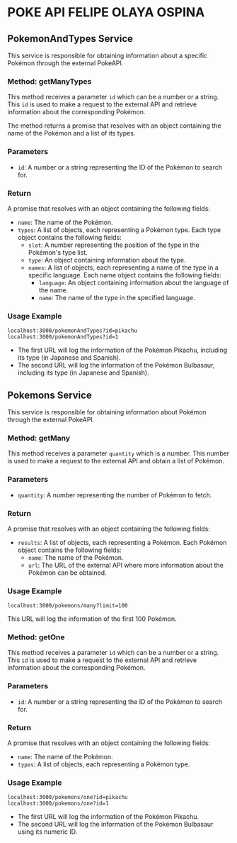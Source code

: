 # POKE API FELIPE OLAYA OSPINA

## PokemonAndTypes Service

This service is responsible for obtaining information about a specific Pokémon through the external PokeAPI.

### Method: getManyTypes

This method receives a parameter `id` which can be a number or a string. This `id` is used to make a request to the external API and retrieve information about the corresponding Pokémon.

The method returns a promise that resolves with an object containing the name of the Pokémon and a list of its types.

### Parameters

- `id`: A number or a string representing the ID of the Pokémon to search for.

### Return

A promise that resolves with an object containing the following fields:

- `name`: The name of the Pokémon.
- `types`: A list of objects, each representing a Pokémon type. Each type object contains the following fields:
  - `slot`: A number representing the position of the type in the Pokémon's type list.
  - `type`: An object containing information about the type.
  - `names`: A list of objects, each representing a name of the type in a specific language. Each name object contains the following fields:
    - `language`: An object containing information about the language of the name.
    - `name`: The name of the type in the specified language.

### Usage Example

```
localhost:3000/pokemonAndTypes?id=pikachu
localhost:3000/pokemonAndTypes?id=1
``` 

- The first URL will log the information of the Pokémon Pikachu, including its type (in Japanese and Spanish).
- The second URL will log the information of the Pokémon Bulbasaur, including its type (in Japanese and Spanish).

## Pokemons Service

This service is responsible for obtaining information about Pokémon through the external PokeAPI.

### Method: getMany

This method receives a parameter `quantity` which is a number. This number is used to make a request to the external API and obtain a list of Pokémon.

### Parameters

- `quantity`: A number representing the number of Pokémon to fetch.

### Return

A promise that resolves with an object containing the following fields:

- `results`: A list of objects, each representing a Pokémon. Each Pokémon object contains the following fields:
  - `name`: The name of the Pokémon.
  - `url`: The URL of the external API where more information about the Pokémon can be obtained.

### Usage Example
```
localhost:3000/pokemons/many?limit=100
``` 
This URL will log the information of the first 100 Pokémon.

### Method: getOne

This method receives a parameter `id` which can be a number or a string. This `id` is used to make a request to the external API and retrieve information about the corresponding Pokémon.

### Parameters

- `id`: A number or a string representing the ID of the Pokémon to search for.

### Return

A promise that resolves with an object containing the following fields:

- `name`: The name of the Pokémon.
- `types`: A list of objects, each representing a Pokémon type.

### Usage Example

```
localhost:3000/pokemons/one?id=pikachu
localhost:3000/pokemons/one?id=1
``` 

- The first URL will log the information of the Pokémon Pikachu.
- The second URL will log the information of the Pokémon Bulbasaur using its numeric ID.